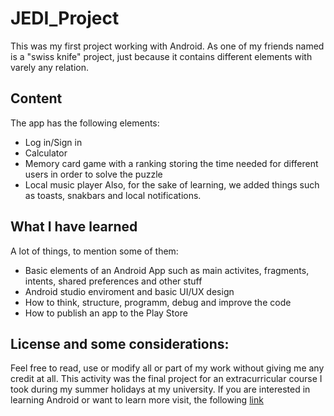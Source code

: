 # JEDI_Project
This was my first project working with Android. As one of my friends named is a "swiss knife" project, just because it contains different elements with varely any relation.

## Content
The app has the following elements:
- Log in/Sign in
- Calculator
- Memory card game with a ranking storing the time needed for different users in order to solve the puzzle
- Local music player
Also, for the sake of learning, we added things such as toasts, snakbars and local notifications.

## What I have learned
A lot of things, to mention some of them:
- Basic elements of an Android App such as main activites, fragments, intents, shared preferences and other stuff
- Android studio enviroment and basic UI/UX design
- How to think, structure, programm, debug and improve the code
- How to publish an app to the Play Store

## License and some considerations:
Feel free to read, use or modify all or part of my work without giving me any credit at all. This activity was the final project for an extracurricular course I took during my summer holidays at my university.
If you are interested in learning Android or want to learn more visit, the following [link](http://android.jediupc.com/ "Jedi UPC")

